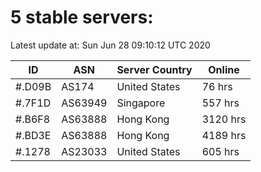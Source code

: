 # 5 stable servers:

Latest update at: Sun Jun 28 09:10:12 UTC 2020

| ID | ASN | Server Country | Online |
| -- | --- | -------------- | ------ |
| #.D09B | AS174 | United States | 76 hrs |
| #.7F1D | AS63949 | Singapore | 557 hrs |
| #.B6F8 | AS63888 | Hong Kong | 3120 hrs |
| #.BD3E | AS63888 | Hong Kong | 4189 hrs |
| #.1278 | AS23033 | United States | 605 hrs |

